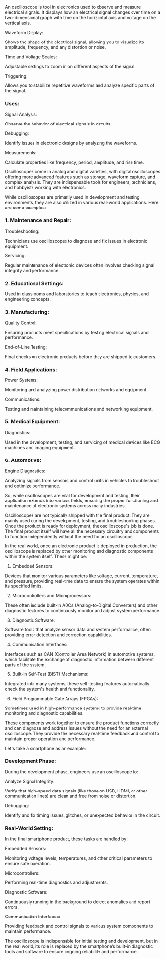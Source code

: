An oscilloscope is tool in electronics used to observe and measure electrical signals. It displays how an electrical signal changes over time on a two-dimensional graph with time on the horizontal axis and voltage on the vertical axis.

Waveform Display:

Shows the shape of the electrical signal, allowing you to visualize its amplitude, frequency, and any distortion or noise.

Time and Voltage Scales:

Adjustable settings to zoom in on different aspects of the signal.

Triggering:

Allows you to stabilize repetitive waveforms and analyze specific parts of the signal.

### Uses:

Signal Analysis:

Observe the behavior of electrical signals in circuits.

Debugging:

Identify issues in electronic designs by analyzing the waveforms.

Measurements:

Calculate properties like frequency, period, amplitude, and rise time.

Oscilloscopes come in analog and digital varieties, with digital oscilloscopes offering more advanced features such as storage, waveform capture, and complex analysis. They are indispensable tools for engineers, technicians, and hobbyists working with electronics.

While oscilloscopes are primarily used in development and testing environments, they are also utilized in various real-world applications. Here are some examples:

### 1. Maintenance and Repair:

Troubleshooting:

Technicians use oscilloscopes to diagnose and fix issues in electronic equipment.

Servicing:

Regular maintenance of electronic devices often involves checking signal integrity and performance.

### 2. Educational Settings:

Used in classrooms and laboratories to teach electronics, physics, and engineering concepts.

### 3. Manufacturing:

Quality Control:

Ensuring products meet specifications by testing electrical signals and performance.

End-of-Line Testing:

Final checks on electronic products before they are shipped to customers.

### 4. Field Applications:

Power Systems:

Monitoring and analyzing power distribution networks and equipment.

Communications:

Testing and maintaining telecommunications and networking equipment.

### 5. Medical Equipment:

Diagnostics:

Used in the development, testing, and servicing of medical devices like ECG machines and imaging equipment.

### 6. Automotive:

Engine Diagnostics:

Analyzing signals from sensors and control units in vehicles to troubleshoot and optimize performance.

So, while oscilloscopes are vital for development and testing, their application extends into various fields, ensuring the proper functioning and maintenance of electronic systems across many industries.

Oscilloscopes are not typically shipped with the final product. They are mainly used during the development, testing, and troubleshooting phases. Once the product is ready for deployment, the oscilloscope's job is done. The final product itself will have all the necessary circuitry and components to function independently without the need for an oscilloscope.

In the real world, once an electronic product is deployed in production, the oscilloscope is replaced by other monitoring and diagnostic components within the system itself. These might be:

1. Embedded Sensors:

Devices that monitor various parameters like voltage, current, temperature, and pressure, providing real-time data to ensure the system operates within its specified limits.

2. Microcontrollers and Microprocessors:

These often include built-in ADCs (Analog-to-Digital Converters) and other diagnostic features to continuously monitor and adjust system performance.

3. Diagnostic Software:

Software tools that analyze sensor data and system performance, often providing error detection and correction capabilities.

4. Communication Interfaces:

Interfaces such as CAN (Controller Area Network) in automotive systems, which facilitate the exchange of diagnostic information between different parts of the system.

5. Built-in Self-Test (BIST) Mechanisms:

Integrated into many systems, these self-testing features automatically check the system's health and functionality.

6. Field Programmable Gate Arrays (FPGAs):

Sometimes used in high-performance systems to provide real-time monitoring and diagnostic capabilities.

These components work together to ensure the product functions correctly and can diagnose and address issues without the need for an external oscilloscope. They provide the necessary real-time feedback and control to maintain proper operation and performance.

Let's take a smartphone as an example:

### Development Phase:

During the development phase, engineers use an oscilloscope to:

Analyze Signal Integrity: 

Verify that high-speed data signals (like those on USB, HDMI, or other communication lines) are clean and free from noise or distortion.

Debugging: 

Identify and fix timing issues, glitches, or unexpected behavior in the circuit.

### Real-World Setting:

In the final smartphone product, these tasks are handled by:

Embedded Sensors:

Monitoring voltage levels, temperatures, and other critical parameters to ensure safe operation.

Microcontrollers:

Performing real-time diagnostics and adjustments.

Diagnostic Software:

Continuously running in the background to detect anomalies and report errors.

Communication Interfaces:

Providing feedback and control signals to various system components to maintain performance.

The oscilloscope is indispensable for initial testing and development, but in the real world, its role is replaced by the smartphone’s built-in diagnostic tools and software to ensure ongoing reliability and performance.

